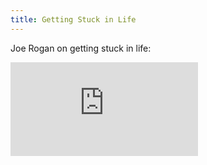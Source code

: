 ```yaml
---
title: Getting Stuck in Life
---
```


Joe Rogan on getting stuck in life:

<div class="video-wrapper">
  <iframe src="https://www.youtube-nocookie.com/embed/e8jIZ3NB7s4?rel=0" frameborder="0" allowfullscreen></iframe>
</div>
